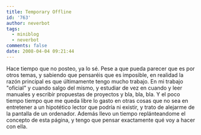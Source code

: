 ```yaml
---
title: Temporary Offline
id: '763'
author: neverbot
tags:
  - miniblog
  - neverbot
comments: false
date: 2008-04-04 09:21:44
---
```


Hace tiempo que no posteo, ya lo sé. Pese a que pueda parecer que es por otros temas, y sabiendo que pensaréis que es imposible, en realidad la razón principal es que últimamente tengo mucho trabajo. En mi trabajo "oficial" y cuando salgo del mismo, y estudiar de vez en cuando y leer manuales y escribir propuestas de proyectos y bla, bla, bla. Y el poco tiempo tiempo que me queda libre lo gasto en otras cosas que no sea en entretener a un hipotético lector que podría ni existir, y trato de alejarme de la pantalla de un ordenador. Además llevo un tiempo replánteandome el concepto de esta página, y tengo que pensar exactamente qué voy a hacer con ella.
